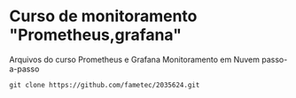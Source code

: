 # Curso de monitoramento "Prometheus,grafana"


Arquivos do curso Prometheus e Grafana Monitoramento em Nuvem passo-a-passo



    git clone https://github.com/fametec/2035624.git



